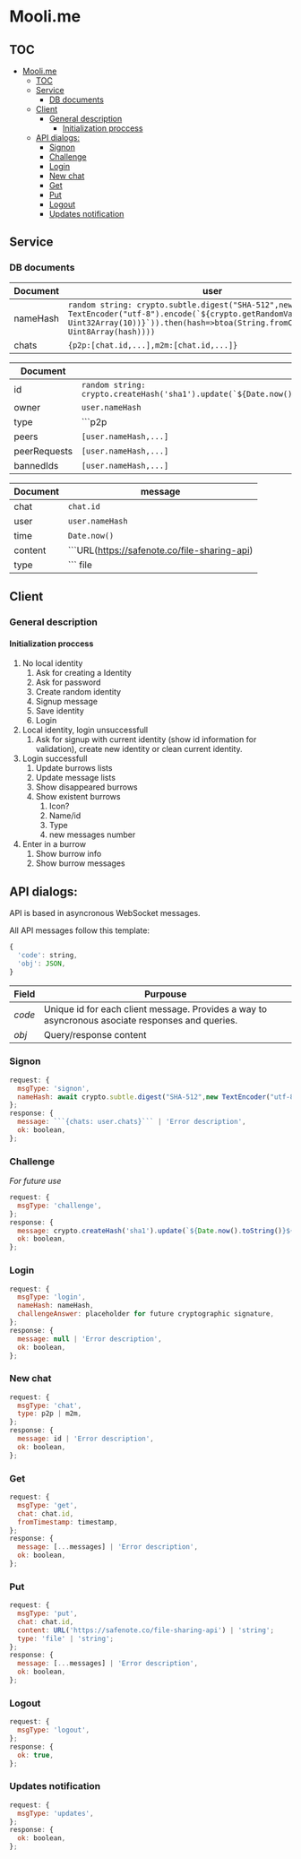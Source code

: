 # Mooli.me

## TOC
- [Mooli.me](#moolime)
  - [TOC](#toc)
  - [Service](#service)
    - [DB documents](#db-documents)
  - [Client](#client)
    - [General description](#general-description)
      - [Initialization proccess](#initialization-proccess)
  - [API dialogs:](#api-dialogs)
    - [Signon](#signon)
    - [Challenge](#challenge)
    - [Login](#login)
    - [New chat](#new-chat)
    - [Get](#get)
    - [Put](#put)
    - [Logout](#logout)
    - [Updates notification](#updates-notification)

## Service

### DB documents
|Document|user|
|-|-|
|nameHash|```random string: crypto.subtle.digest("SHA-512",new TextEncoder("utf-8").encode(`${crypto.getRandomValues(new Uint32Array(10))}`)).then(hash=>btoa(String.fromCharCode(...new Uint8Array(hash))))```|
|chats|```{p2p:[chat.id,...],m2m:[chat.id,...]}```|

|Document|chat|
|-|-|
|id|```random string: crypto.createHash('sha1').update(`${Date.now().toString()}${serviceSecret}).digest('base64').slice(idx,5);```|
|owner|```user.nameHash```|
|type|```p2p|m2m```|
|peers|```[user.nameHash,...]```|
|peerRequests|```[user.nameHash,...]```|
|bannedIds|```[user.nameHash,...]```|

|Document|message|
|-|-|
|chat|```chat.id```|
|user|```user.nameHash```|
|time|```Date.now()```|
|content|```URL(https://safenote.co/file-sharing-api) | string```|
|type|``` file | string ```|

## Client

### General description

#### Initialization proccess

1. No local identity
   1. Ask for creating a Identity
   2. Ask for password
   3. Create random identity
   4. Signup message
   5. Save identity
   6. Login
2. Local identity, login unsuccessfull
   1. Ask for signup with current identity (show id information for validation), create new identity or clean current identity.
3. Login successfull
   1. Update burrows lists
   2. Update message lists
   3. Show disappeared burrows
   4. Show existent burrows
      1. Icon?
      2. Name/id
      3. Type
      4. new messages number
4. Enter in a burrow
   1. Show burrow info
   2. Show burrow messages
## API dialogs:
API is based in asyncronous WebSocket messages.

All API messages follow this template:
```JavaScript
{
  'code': string,
  'obj': JSON,
}
```
|Field|Purpouse|
|-|-|
|*code*|Unique id for each client message. Provides a way to asyncronous asociate responses and queries.|
|*obj*|Query/response content|
### Signon
```JavaScript
request: {
  msgType: 'signon',
  nameHash: await crypto.subtle.digest("SHA-512",new TextEncoder("utf-8").encode(`${crypto.getRandomValues(new Uint32Array(10))}`:`${password}`)).then(hash=>btoa(String.fromCharCode(...new Uint8Array(hash)))),
};
response: {
  message: ```{chats: user.chats}``` | 'Error description',
  ok: boolean,
};
```
### Challenge
*For future use*
```JavaScript
request: {
  msgType: 'challenge',
};
response: {
  message: crypto.createHash('sha1').update(`${Date.now().toString()}${serviceSecret}`).digest('base64'),
  ok: boolean,
};
```
### Login
```JavaScript
request: {
  msgType: 'login',
  nameHash: nameHash,
  challengeAnswer: placeholder for future cryptographic signature,
};
response: {
  message: null | 'Error description',
  ok: boolean,
};
```
### New chat
```JavaScript
request: {
  msgType: 'chat',
  type: p2p | m2m,
};
response: {
  message: id | 'Error description',
  ok: boolean,
};
```
### Get
```JavaScript
request: {
  msgType: 'get',
  chat: chat.id,
  fromTimestamp: timestamp,
};
response: {
  message: [...messages] | 'Error description',
  ok: boolean,
};
```
### Put
```JavaScript
request: {
  msgType: 'put',
  chat: chat.id,
  content: URL('https://safenote.co/file-sharing-api') | 'string';
  type: 'file' | 'string';
};
response: {
  message: [...messages] | 'Error description',
  ok: boolean,
};
```
### Logout
```JavaScript
request: {
  msgType: 'logout',
};
response: {
  ok: true,
};
```
### Updates notification
```JavaScript
request: {
  msgType: 'updates',
};
response: {
  ok: boolean,
};
```

